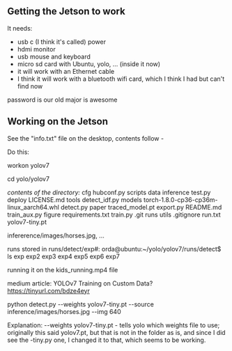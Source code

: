 ## Getting the Jetson to work
It needs:
- usb c (I think it's called) power
- hdmi monitor
- usb mouse and keyboard
- micro sd card with Ubuntu, yolo, ... (inside it now)
- it will work with an Ethernet cable
- I think it will work with a bluetooth wifi card, which I think I had but can't find now

password is our old major is awesome

## Working on the Jetson

See the "info.txt" file on the desktop, contents follow -

Do this:

workon yolov7

cd yolo/yolov7

*contents of the directory:*
cfg            hubconf.py        scripts
data           inference         test.py
deploy         LICENSE.md        tools
detect_idf.py  models            torch-1.8.0-cp36-cp36m-linux_aarch64.whl
detect.py      paper             traced_model.pt
export.py      README.md         train_aux.py
figure         requirements.txt  train.py
.git           runs              utils
.gitignore     run.txt           yolov7-tiny.pt

infererence/images/horses.jpg, ...

runs stored in runs/detect/exp#:
orda@ubuntu:~/yolo/yolov7/runs/detect$ ls
exp  exp2  exp3  exp4  exp5  exp6  exp7

running it on the kids_running.mp4 file

medium article:
YOLOv7 Training on Custom Data?
https://tinyurl.com/bdze4eyr

python detect.py --weights yolov7-tiny.pt --source inference/images/horses.jpg --img 640

Explanation:
--weights yolov7-tiny.pt - tells yolo which weights file to use; originally this said yolov7.pt, but that 
is not in the folder as is, and since I did see the -tiny.py one, I changed it to that, which seems to be working.
